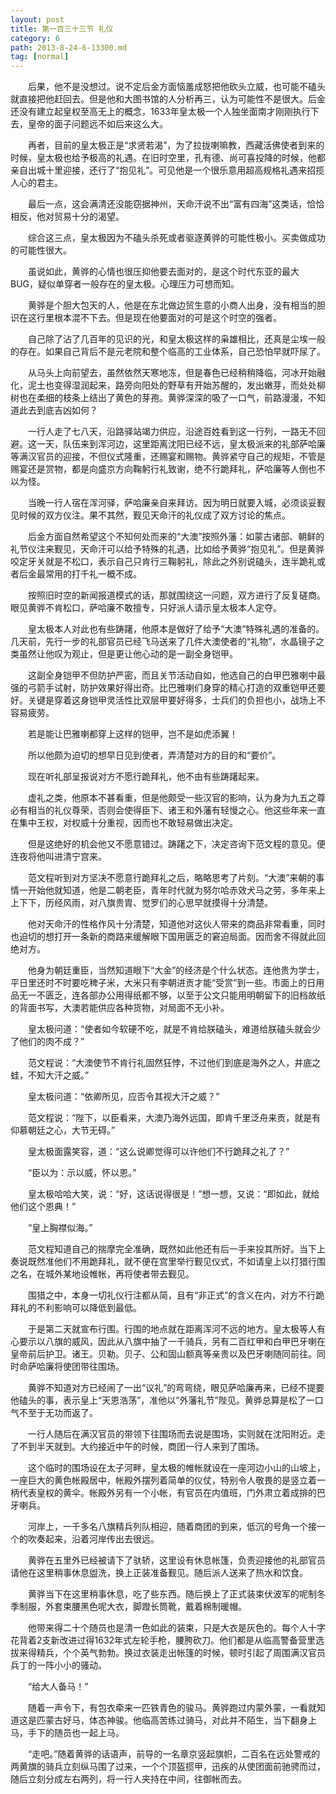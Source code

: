 ```yaml
---
layout: post
title: 第一百三十三节 礼仪
category: 6
path: 2013-8-24-6-13300.md
tag: [normal]
---
```


　　后果，他不是没想过。说不定后金方面恼羞成怒把他砍头立威，也可能不磕头就直接把他赶回去。但是他和大图书馆的人分析再三，认为可能性不是很大。后金还没有建立起皇权至高无上的概念，1633年皇太极一个人独坐面南才刚刚执行下去，皇帝的面子问题远不如后来这么大。

　　再者，目前的皇太极正是“求贤若渴”，为了拉拢喇嘛教，西藏活佛使者到来的时候，皇太极也给予极高的礼遇。在旧时空里，孔有德、尚可喜投降的时候，他都亲自出城十里迎接，还行了“抱见礼”。可见他是一个很乐意用超高规格礼遇来招揽人心的君主。

　　最后一点，这会满清还没能窃据神州，天命汗说不出“富有四海”这类话，恰恰相反，他对贸易十分的渴望。

　　综合这三点，皇太极因为不磕头杀死或者驱逐黄骅的可能性极小。买卖做成功的可能性很大。

　　虽说如此，黄骅的心情也很压抑他要去面对的，是这个时代东亚的最大BUG，疑似单穿者一般存在的皇太极。心理压力可想而知。

　　黄骅是个胆大包天的人，他是在东北做边贸生意的小商人出身，没有相当的胆识在这行里根本混不下去。但是现在他要面对的可是这个时空的强者。

　　自己除了沾了几百年的见识的光，和皇太极这样的枭雄相比，还真是尘埃一般的存在。如果自己背后不是元老院和整个临高的工业体系，自己恐怕早就吓尿了。

　　从马头上向前望去，虽然依然天寒地冻，但是春色已经稍稍降临，河冰开始融化，泥土也变得湿润起来，路旁向阳处的野草有开始苏醒的，发出嫩芽，而处处柳树也在柔细的枝条上结出了黄色的芽孢。黄骅深深的吸了一口气，前路漫漫，不知道此去到底吉凶如何？

　　一行人走了七八天，沿路驿站竭力供应，沿途百姓看到这一行列，一路无不回避。这一天，队伍来到浑河边，这里距离沈阳已经不远，皇太极派来的礼部萨哈廉等满汉官员的迎接，不但仪式隆重，还赐宴和赐物。黄骅紧守自己的规矩，不管是赐宴还是赏物，都是向盛京方向鞠躬行礼致谢，绝不行跪拜礼，萨哈廉等人倒也不以为怪。

　　当晚一行人宿在浑河驿，萨哈廉亲自来拜访。因为明日就要入城，必须谈妥觐见时候的双方仪注。果不其然，觐见天命汗的礼仪成了双方讨论的焦点。

　　后金方面自然希望这个不知何处而来的“大澳”按照外藩：如蒙古诸部、朝鲜的礼节仪注来觐见，天命汗可以给予特殊的礼遇，比如给予黄骅“抱见礼”。但是黄骅咬定牙关就是不松口，表示自己只肯行三鞠躬礼，除此之外别说磕头，连半跪礼或者后金最常用的打千礼一概不成。

　　按照旧时空的新闻报道模式的话，那就围绕这一问题，双方进行了反复磋商。眼见黄骅不肯松口，萨哈廉不敢擅专，只好派人请示皇太极本人定夺。

　　皇太极本人对此也有些踌躇，他原本是做好了给予“大澳”特殊礼遇的准备的。几天前，先行一步的礼部官员已经飞马送来了几件大澳使者的“礼物”，水晶镜子之类虽然让他叹为观止，但是更让他心动的是一副全身铠甲。

　　这副全身铠甲不但防护严密，而且关节活动自如，他选自己的白甲巴雅喇中最强的弓箭手试射，防护效果好得出奇。比巴雅喇们身穿的精心打造的双重铠甲还要好。关键是穿着这身铠甲灵活性比双层甲要好得多，士兵们的负担也小，战场上不容易疲劳。

　　若是能让巴雅喇都穿上这样的铠甲，岂不是如虎添翼！

　　所以他颇为迫切的想早日见到使者，弄清楚对方的目的和“要价”。

　　现在听礼部呈报说对方不愿行跪拜礼，他不由有些踌躇起来。

　　虚礼之类，他原本不甚看重，但是他颇受一些汉官的影响，认为身为九五之尊必有相当的礼仪尊荣，否则会使得臣下、诸王和外藩有轻慢之心。他这些年来一直在集中王权，对权威十分重视，因而也不敢轻易做出决定。

　　但是这绝好的机会他又不愿意错过。踌躇之下，决定咨询下范文程的意见。便连夜将他叫进清宁宫来。

　　范文程听到对方坚决不愿意行跪拜礼之后，略略思考了片刻。“大澳”来朝的事情一开始他就知道，他是二朝老臣，青年时代就为努尔哈赤效犬马之劳，多年来上上下下，历经风雨，对八旗贵胄、觉罗们的心思早就摸得十分清楚。

　　他对天命汗的性格作风十分清楚，知道他对这伙人带来的商品非常看重，同时也迫切的想打开一条新的商路来缓解眼下国用匮乏的窘迫局面。因而舍不得就此回绝对方。

　　他身为朝廷重臣，当然知道眼下“大金”的经济是个什么状态。连他贵为学士，平日里还时不时要吃稗子米，大米只有李朝进贡才能“受赏”到一些。市面上的日用品无一不匮乏，连各部办公用得纸都不够，以至于公文只能用明朝留下的旧档故纸的背面书写，大澳若能供应各种货物，对局面不无小补。

　　皇太极问道：“使者如今软硬不吃，就是不肯给朕磕头，难道给朕磕头就会少了他们的肉不成？”

　　范文程说：“大澳使节不肯行礼固然狂悖，不过他们到底是海外之人，井底之蛙，不知大汗之威。”

　　皇太极问道：“依卿所见，应否令其视大汗之威？”

　　范文程说：“陛下，以臣看来，大澳乃海外远国，即肯千里泛舟来贡，就是有仰慕朝廷之心，大节无碍。”

　　皇太极面露笑容，道：“这么说卿觉得可以许他们不行跪拜之礼了？”

　　“臣以为：示以威，怀以恩。”

　　皇太极哈哈大笑，说：“好，这话说得很是！”想一想，又说：“即如此，就给他们这个恩典！”

　　“皇上胸襟似海。”

　　范文程知道自己的揣摩完全准确，既然如此他还有后一手来投其所好。当下上奏说既然准他们不用跪拜礼，就不便在宫里举行觐见仪式，不如请皇上以打猎行围之名，在城外某地设帷帐，再将使者带去觐见。

　　围猎之中，本身一切礼仪行注都从简，且有“非正式”的含义在内，对方不行跪拜礼的不利影响可以降低到最低。

　　于是第二天就宣布行围。行围的地点就在距离浑河不远的地方。皇太极等人有心要示以八旗的威风，因此从八旗中抽了一千骑兵，另有二百红甲和白甲巴牙喇在皇帝前后护卫。诸王。贝勒。贝子、公和固山额真等亲贵以及巴牙喇随同前往。同时命萨哈廉将使团带往围场。

　　黄骅不知道对方已经闹了一出“议礼”的弯弯绕，眼见萨哈廉再来，已经不提要他磕头的事，表示皇上“天恩浩荡”，准他以“外藩礼节”陛见。黄骅总算是松了一口气不至于无功而返了。

　　一行人随后在满汉官员的带领下往围场而去说是围场，实则就在沈阳附近。走了不到半天就到。大约接近中午的时候，商团一行人来到了围场。

　　这个临时的围场设在太子河畔，皇太极的帷帐就设在一座河边小山的山坡上，一座巨大的黄色帐殿居中，帐殿外摆列着简单的仪仗，特别令人敬畏的是竖立着一柄代表皇权的黄伞。帐殿外另有一个小帐，有官员在内值班，门外肃立着成排的巴牙喇兵。

　　河岸上，一千多名八旗精兵列队相迎，随着商团的到来，低沉的号角一个接一个的吹奏起来，沿着河岸传出去很远。

　　黄骅在五里外已经被请下了驮轿，这里设有休息帐篷，负责迎接他的礼部官员请他在这里稍事休息盥洗，换上正装准备觐见。随后派人送来了热水和饮食。

　　黄骅当下在这里稍事休息，吃了些东西。随后换上了正式装束伏波军的呢制冬季制服，外套束腰黑色呢大衣，脚蹬长筒靴，戴着棉制暖帽。

　　他带来得二十个随员也是清一色如此的装束，只是大衣是灰色的。每个人十字花背着2支新改进过得1632年式左轮手枪，腰胯砍刀。他们都是从临高警备营里选拔来得精兵，个个英气勃勃。换过衣装走出帐篷的时候，顿时引起了周围满汉官员兵丁的一阵小小的骚动。

　　“给大人备马！”

　　随着一声令下，有包衣牵来一匹铁青色的骏马。黄骅跑过内蒙外蒙，一看就知道这是匹蒙古好马，体态神骏。他临高苦练过骑马，对此并不陌生，当下翻身上马，手下的随员也一起上马。

　　“走吧。”随着黄骅的话语声，前导的一名章京竖起旗帜，二百名在远处警戒的两黄旗的骑兵立刻纵马围了过来，一个个顶盔掼甲，迅疾的从使团面前驰骋而过，随后立刻分成左右两列，将一行人夹持在中间，往御帐而去。
